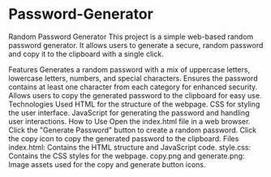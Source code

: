 # Password-Generator


Random Password Generator
This project is a simple web-based random password generator. It allows users to generate a secure, random password and copy it to the clipboard with a single click.

Features
Generates a random password with a mix of uppercase letters, lowercase letters, numbers, and special characters.
Ensures the password contains at least one character from each category for enhanced security.
Allows users to copy the generated password to the clipboard for easy use.
Technologies Used
HTML for the structure of the webpage.
CSS for styling the user interface.
JavaScript for generating the password and handling user interactions.
How to Use
Open the index.html file in a web browser.
Click the "Generate Password" button to create a random password.
Click the copy icon to copy the generated password to the clipboard.
Files
index.html: Contains the HTML structure and JavaScript code.
style.css: Contains the CSS styles for the webpage.
copy.png and generate.png: Image assets used for the copy and generate button icons.
